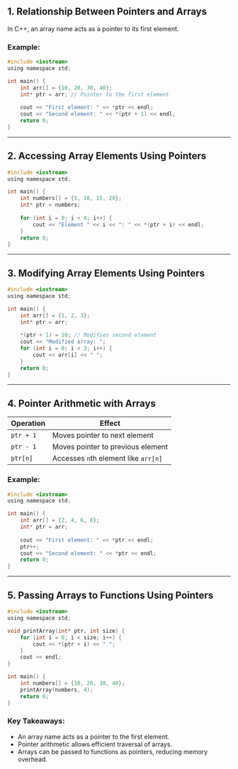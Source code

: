 ## 1. Relationship Between Pointers and Arrays
In C++, an array name acts as a pointer to its first element.

### Example:
```c
#include <iostream>
using namespace std;

int main() {
    int arr[] = {10, 20, 30, 40};
    int* ptr = arr; // Pointer to the first element
    
    cout << "First element: " << *ptr << endl;
    cout << "Second element: " << *(ptr + 1) << endl;
    return 0;
}
```

---

## 2. Accessing Array Elements Using Pointers
```c
#include <iostream>
using namespace std;

int main() {
    int numbers[] = {5, 10, 15, 20};
    int* ptr = numbers;
    
    for (int i = 0; i < 4; i++) {
        cout << "Element " << i << ": " << *(ptr + i) << endl;
    }
    return 0;
}
```

---

## 3. Modifying Array Elements Using Pointers
```c
#include <iostream>
using namespace std;

int main() {
    int arr[] = {1, 2, 3};
    int* ptr = arr;
    
    *(ptr + 1) = 10; // Modifies second element
    cout << "Modified array: ";
    for (int i = 0; i < 3; i++) {
        cout << arr[i] << " ";
    }
    return 0;
}
```

---

## 4. Pointer Arithmetic with Arrays
| Operation | Effect |
|-----------|--------|
| `ptr + 1` | Moves pointer to next element |
| `ptr - 1` | Moves pointer to previous element |
| `ptr[n]`  | Accesses `n`th element like `arr[n]` |

### Example:
```c
#include <iostream>
using namespace std;

int main() {
    int arr[] = {2, 4, 6, 8};
    int* ptr = arr;
    
    cout << "First element: " << *ptr << endl;
    ptr++;
    cout << "Second element: " << *ptr << endl;
    return 0;
}
```

---

## 5. Passing Arrays to Functions Using Pointers
```c
#include <iostream>
using namespace std;

void printArray(int* ptr, int size) {
    for (int i = 0; i < size; i++) {
        cout << *(ptr + i) << " ";
    }
    cout << endl;
}

int main() {
    int numbers[] = {10, 20, 30, 40};
    printArray(numbers, 4);
    return 0;
}
```

### Key Takeaways:
- An array name acts as a pointer to the first element.
- Pointer arithmetic allows efficient traversal of arrays.
- Arrays can be passed to functions as pointers, reducing memory overhead.

